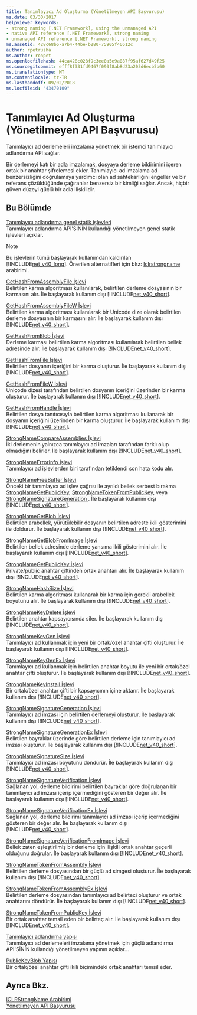 ```yaml
---
title: Tanımlayıcı Ad Oluşturma (Yönetilmeyen API Başvurusu)
ms.date: 03/30/2017
helpviewer_keywords:
- strong naming [.NET Framework], using the unmanaged API
- native API reference [.NET Framework], strong naming
- unmanaged API reference [.NET Framework], strong naming
ms.assetid: 428c68b6-a7b4-44be-b280-75905f46612c
author: rpetrusha
ms.author: ronpet
ms.openlocfilehash: 44ca428c028f9c3ee0a5e9a087f95af627d49f25
ms.sourcegitcommit: efff8f331fd9467f093f8ab8d23a203d6ecb5b60
ms.translationtype: MT
ms.contentlocale: tr-TR
ms.lasthandoff: 09/02/2018
ms.locfileid: "43470109"
---
```

# <a name="strong-naming-unmanaged-api-reference"></a>Tanımlayıcı Ad Oluşturma (Yönetilmeyen API Başvurusu)
Tanımlayıcı ad derlemeleri imzalama yönetmek bir istemci tanımlayıcı adlandırma API sağlar.  
  
 Bir derlemeyi katı bir adla imzalamak, dosyaya derleme bildirimini içeren ortak bir anahtar şifrelemesi ekler. Tanımlayıcı ad imzalama ad benzersizliğini doğrulamaya yardımcı olan ad sahtekarlığını engeller ve bir referans çözüldüğünde çağıranlar benzersiz bir kimliği sağlar. Ancak, hiçbir güven düzeyi güçlü bir adla ilişkilidir.  
  
## <a name="in-this-section"></a>Bu Bölümde  
 [Tanımlayıcı adlandırma genel statik işlevleri](https://msdn.microsoft.com/library/efa715df-e8cc-48f2-9ec4-26586f0dc8d0)  
 Tanımlayıcı adlandırma API'SİNİN kullandığı yönetilmeyen genel statik işlevleri açıklar.  
  
> [!NOTE]
>  Bu işlevlerin tümü başlayarak kullanımdan kaldırılan [!INCLUDE[net_v40_long](../../../../includes/net-v40-long-md.md)]. Önerilen alternatifleri için bkz: [Iclrstrongname](../../../../docs/framework/unmanaged-api/hosting/iclrstrongname-interface.md) arabirimi.  
  
 [GetHashFromAssemblyFile İşlevi](../../../../docs/framework/unmanaged-api/strong-naming/gethashfromassemblyfile-function.md)  
 Belirtilen karma algoritması kullanılarak, belirtilen derleme dosyasının bir karmasını alır. İle başlayarak kullanım dışı [!INCLUDE[net_v40_short](../../../../includes/net-v40-short-md.md)].  
  
 [GetHashFromAssemblyFileW İşlevi](../../../../docs/framework/unmanaged-api/strong-naming/gethashfromassemblyfilew-function.md)  
 Belirtilen karma algoritması kullanılarak bir Unicode dize olarak belirtilen derleme dosyasının bir karmasını alır. İle başlayarak kullanım dışı [!INCLUDE[net_v40_short](../../../../includes/net-v40-short-md.md)].  
  
 [GetHashFromBlob İşlevi](../../../../docs/framework/unmanaged-api/strong-naming/gethashfromblob-function.md)  
 Derleme karması belirtilen karma algoritması kullanılarak belirtilen bellek adresinde alır. İle başlayarak kullanım dışı [!INCLUDE[net_v40_short](../../../../includes/net-v40-short-md.md)].  
  
 [GetHashFromFile İşlevi](../../../../docs/framework/unmanaged-api/strong-naming/gethashfromfile-function.md)  
 Belirtilen dosyanın içeriğini bir karma oluşturur.  İle başlayarak kullanım dışı [!INCLUDE[net_v40_short](../../../../includes/net-v40-short-md.md)].  
  
 [GetHashFromFileW İşlevi](../../../../docs/framework/unmanaged-api/strong-naming/gethashfromfilew-function.md)  
 Unicode dizesi tarafından belirtilen dosyanın içeriğini üzerinden bir karma oluşturur. İle başlayarak kullanım dışı [!INCLUDE[net_v40_short](../../../../includes/net-v40-short-md.md)].  
  
 [GetHashFromHandle İşlevi](../../../../docs/framework/unmanaged-api/strong-naming/gethashfromhandle-function.md)  
 Belirtilen dosya tanıtıcısıyla belirtilen karma algoritması kullanarak bir dosyanın içeriğini üzerinden bir karma oluşturur.  İle başlayarak kullanım dışı [!INCLUDE[net_v40_short](../../../../includes/net-v40-short-md.md)].  
  
 [StrongNameCompareAssemblies İşlevi](../../../../docs/framework/unmanaged-api/strong-naming/strongnamecompareassemblies-function.md)  
 İki derlemenin yalnızca tanımlayıcı ad imzaları tarafından farklı olup olmadığını belirler. İle başlayarak kullanım dışı [!INCLUDE[net_v40_short](../../../../includes/net-v40-short-md.md)].  
  
 [StrongNameErrorInfo İşlevi](../../../../docs/framework/unmanaged-api/strong-naming/strongnameerrorinfo-function.md)  
 Tanımlayıcı ad işlevlerden biri tarafından tetiklendi son hata kodu alır.  
  
 [StrongNameFreeBuffer İşlevi](../../../../docs/framework/unmanaged-api/strong-naming/strongnamefreebuffer-function.md)  
 Önceki bir tanımlayıcı ad işlev çağrısı ile ayrıldı bellek serbest bırakma [StrongNameGetPublicKey](../../../../docs/framework/unmanaged-api/strong-naming/strongnamegetpublickey-function.md), [StrongNameTokenFromPublicKey](../../../../docs/framework/unmanaged-api/strong-naming/strongnametokenfrompublickey-function.md), veya [StrongNameSignatureGeneration ](../../../../docs/framework/unmanaged-api/strong-naming/strongnamesignaturegeneration-function.md).   İle başlayarak kullanım dışı [!INCLUDE[net_v40_short](../../../../includes/net-v40-short-md.md)].  
  
 [StrongNameGetBlob İşlevi](../../../../docs/framework/unmanaged-api/strong-naming/strongnamegetblob-function.md)  
 Belirtilen arabellek, yürütülebilir dosyanın belirtilen adreste ikili gösterimini ile doldurur. İle başlayarak kullanım dışı [!INCLUDE[net_v40_short](../../../../includes/net-v40-short-md.md)].  
  
 [StrongNameGetBlobFromImage İşlevi](../../../../docs/framework/unmanaged-api/strong-naming/strongnamegetblobfromimage-function.md)  
 Belirtilen bellek adresinde derleme yansıma ikili gösterimini alır. İle başlayarak kullanım dışı [!INCLUDE[net_v40_short](../../../../includes/net-v40-short-md.md)].  
  
 [StrongNameGetPublicKey İşlevi](../../../../docs/framework/unmanaged-api/strong-naming/strongnamegetpublickey-function.md)  
 Private/public anahtar çiftinden ortak anahtarı alır. İle başlayarak kullanım dışı [!INCLUDE[net_v40_short](../../../../includes/net-v40-short-md.md)].  
  
 [StrongNameHashSize İşlevi](../../../../docs/framework/unmanaged-api/strong-naming/strongnamehashsize-function.md)  
 Belirtilen karma algoritması kullanarak bir karma için gerekli arabellek boyutunu alır.  İle başlayarak kullanım dışı [!INCLUDE[net_v40_short](../../../../includes/net-v40-short-md.md)].  
  
 [StrongNameKeyDelete İşlevi](../../../../docs/framework/unmanaged-api/strong-naming/strongnamekeydelete-function.md)  
 Belirtilen anahtar kapsayıcısında siler. İle başlayarak kullanım dışı [!INCLUDE[net_v40_short](../../../../includes/net-v40-short-md.md)].  
  
 [StrongNameKeyGen İşlevi](../../../../docs/framework/unmanaged-api/strong-naming/strongnamekeygen-function.md)  
 Tanımlayıcı ad kullanmak için yeni bir ortak/özel anahtar çifti oluşturur.  İle başlayarak kullanım dışı [!INCLUDE[net_v40_short](../../../../includes/net-v40-short-md.md)].  
  
 [StrongNameKeyGenEx İşlevi](../../../../docs/framework/unmanaged-api/strong-naming/strongnamekeygenex-function.md)  
 Tanımlayıcı ad kullanmak için belirtilen anahtar boyutu ile yeni bir ortak/özel anahtar çifti oluşturur. İle başlayarak kullanım dışı [!INCLUDE[net_v40_short](../../../../includes/net-v40-short-md.md)].  
  
 [StrongNameKeyInstall İşlevi](../../../../docs/framework/unmanaged-api/strong-naming/strongnamekeyinstall-function.md)  
 Bir ortak/özel anahtar çifti bir kapsayıcının içine aktarır.  İle başlayarak kullanım dışı [!INCLUDE[net_v40_short](../../../../includes/net-v40-short-md.md)].  
  
 [StrongNameSignatureGeneration İşlevi](../../../../docs/framework/unmanaged-api/strong-naming/strongnamesignaturegeneration-function.md)  
 Tanımlayıcı ad imzası için belirtilen derlemeyi oluşturur.   İle başlayarak kullanım dışı [!INCLUDE[net_v40_short](../../../../includes/net-v40-short-md.md)].  
  
 [StrongNameSignatureGenerationEx İşlevi](../../../../docs/framework/unmanaged-api/strong-naming/strongnamesignaturegenerationex-function.md)  
 Belirtilen bayraklar üzerinde göre belirtilen derleme için tanımlayıcı ad imzası oluşturur.    İle başlayarak kullanım dışı [!INCLUDE[net_v40_short](../../../../includes/net-v40-short-md.md)].  
  
 [StrongNameSignatureSize İşlevi](../../../../docs/framework/unmanaged-api/strong-naming/strongnamesignaturesize-function.md)  
 Tanımlayıcı ad imzası boyutunu döndürür. İle başlayarak kullanım dışı [!INCLUDE[net_v40_short](../../../../includes/net-v40-short-md.md)].  
  
 [StrongNameSignatureVerification İşlevi](../../../../docs/framework/unmanaged-api/strong-naming/strongnamesignatureverification-function.md)  
 Sağlanan yol, derleme bildirimi belirtilen bayraklar göre doğrulanan bir tanımlayıcı ad imzası içerip içermediğini gösteren bir değer alır. İle başlayarak kullanım dışı [!INCLUDE[net_v40_short](../../../../includes/net-v40-short-md.md)].  
  
 [StrongNameSignatureVerificationEx İşlevi](../../../../docs/framework/unmanaged-api/strong-naming/strongnamesignatureverificationex-function.md)  
 Sağlanan yol, derleme bildirimi tanımlayıcı ad imzası içerip içermediğini gösteren bir değer alır.  İle başlayarak kullanım dışı [!INCLUDE[net_v40_short](../../../../includes/net-v40-short-md.md)].  
  
 [StrongNameSignatureVerificationFromImage İşlevi](../../../../docs/framework/unmanaged-api/strong-naming/strongnamesignatureverificationfromimage-function.md)  
 Bellek zaten eşleştirilmiş bir derleme için ilişkili ortak anahtar geçerli olduğunu doğrular. İle başlayarak kullanım dışı [!INCLUDE[net_v40_short](../../../../includes/net-v40-short-md.md)].  
  
 [StrongNameTokenFromAssembly İşlevi](../../../../docs/framework/unmanaged-api/strong-naming/strongnametokenfromassembly-function.md)  
 Belirtilen derleme dosyasından bir güçlü ad simgesi oluşturur.  İle başlayarak kullanım dışı [!INCLUDE[net_v40_short](../../../../includes/net-v40-short-md.md)].  
  
 [StrongNameTokenFromAssemblyEx İşlevi](../../../../docs/framework/unmanaged-api/strong-naming/strongnametokenfromassemblyex-function.md)  
 Belirtilen derleme dosyasından tanımlayıcı ad belirteci oluşturur ve ortak anahtarını döndürür. İle başlayarak kullanım dışı [!INCLUDE[net_v40_short](../../../../includes/net-v40-short-md.md)].  
  
 [StrongNameTokenFromPublicKey İşlevi](../../../../docs/framework/unmanaged-api/strong-naming/strongnametokenfrompublickey-function.md)  
 Bir ortak anahtar temsil eden bir belirteç alır. İle başlayarak kullanım dışı [!INCLUDE[net_v40_short](../../../../includes/net-v40-short-md.md)].  
  
 [Tanımlayıcı adlandırma yapısı](https://msdn.microsoft.com/library/4b041a2f-fd12-4b91-aacd-bc3b34a5124d)  
 Tanımlayıcı ad derlemeleri imzalama yönetmek için güçlü adlandırma API'SİNİN kullandığı yönetilmeyen yapının açıklar...  
  
 [PublicKeyBlob Yapısı](../../../../docs/framework/unmanaged-api/strong-naming/publickeyblob-structure.md)  
 Bir ortak/özel anahtar çifti ikili biçimindeki ortak anahtarı temsil eder.  
  
## <a name="see-also"></a>Ayrıca Bkz.  
 [ICLRStrongName Arabirimi](../../../../docs/framework/unmanaged-api/hosting/iclrstrongname-interface.md)  
 [Yönetilmeyen API Başvurusu](../../../../docs/framework/unmanaged-api/index.md)
